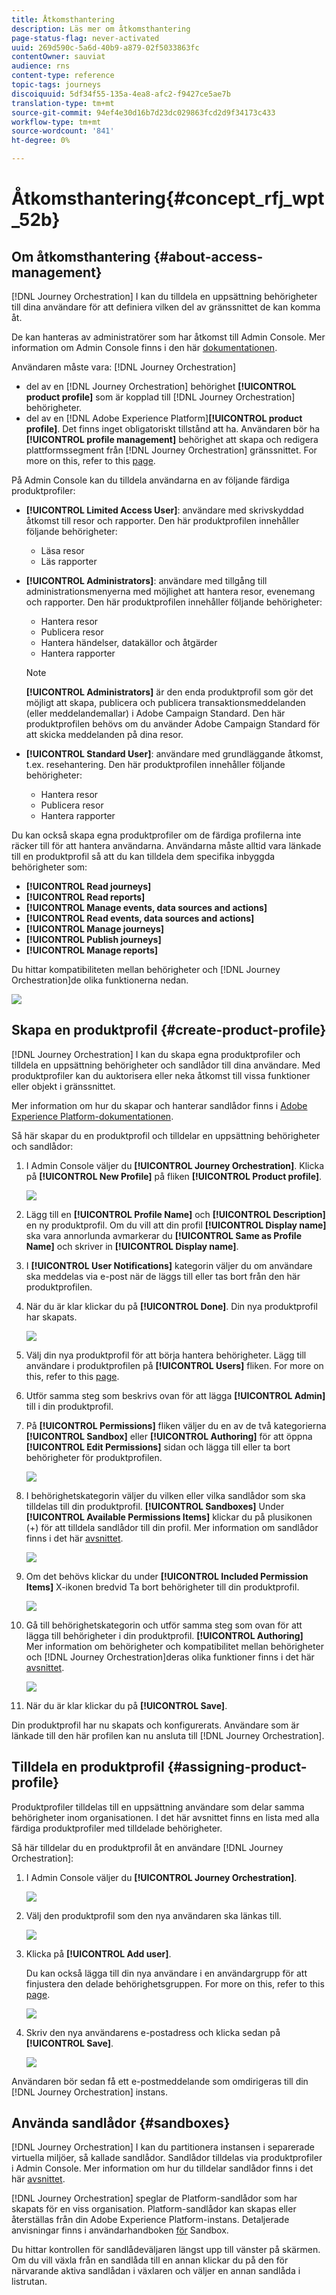 ```yaml
---
title: Åtkomsthantering
description: Läs mer om åtkomsthantering
page-status-flag: never-activated
uuid: 269d590c-5a6d-40b9-a879-02f5033863fc
contentOwner: sauviat
audience: rns
content-type: reference
topic-tags: journeys
discoiquuid: 5df34f55-135a-4ea8-afc2-f9427ce5ae7b
translation-type: tm+mt
source-git-commit: 94ef4e30d16b7d23dc029863fcd2d9f34173c433
workflow-type: tm+mt
source-wordcount: '841'
ht-degree: 0%

---
```



# Åtkomsthantering{#concept_rfj_wpt_52b}

## Om åtkomsthantering {#about-access-management}

[!DNL Journey Orchestration] I kan du tilldela en uppsättning behörigheter till dina användare för att definiera vilken del av gränssnittet de kan komma åt.

De kan hanteras av administratörer som har åtkomst till Admin Console. Mer information om Admin Console finns i den här [dokumentationen](https://helpx.adobe.com/enterprise/managing/user-guide.html).

Användaren måste vara: [!DNL Journey Orchestration]

* del av en [!DNL Journey Orchestration] behörighet **[!UICONTROL product profile]** som är kopplad till [!DNL Journey Orchestration] behörigheter.
* del av en [!DNL Adobe Experience Platform]**[!UICONTROL product profile]**. Det finns inget obligatoriskt tillstånd att ha. Användaren bör ha **[!UICONTROL profile management]** behörighet att skapa och redigera plattformssegment från [!DNL Journey Orchestration] gränssnittet. For more on this, refer to this [page](https://docs.adobe.com/content/help/en/experience-platform/access-control/home.html#adobe-admin-console).

På Admin Console kan du tilldela användarna en av följande färdiga produktprofiler:

* **[!UICONTROL Limited Access User]**: användare med skrivskyddad åtkomst till resor och rapporter. Den här produktprofilen innehåller följande behörigheter:
   * Läsa resor
   * Läs rapporter

* **[!UICONTROL Administrators]**: användare med tillgång till administrationsmenyerna med möjlighet att hantera resor, evenemang och rapporter. Den här produktprofilen innehåller följande behörigheter:
   * Hantera resor
   * Publicera resor
   * Hantera händelser, datakällor och åtgärder
   * Hantera rapporter

   >[!NOTE]
   >
   >**[!UICONTROL Administrators]** är den enda produktprofil som gör det möjligt att skapa, publicera och publicera transaktionsmeddelanden (eller meddelandemallar) i Adobe Campaign Standard. Den här produktprofilen behövs om du använder Adobe Campaign Standard för att skicka meddelanden på dina resor.

* **[!UICONTROL Standard User]**: användare med grundläggande åtkomst, t.ex. resehantering. Den här produktprofilen innehåller följande behörigheter:
   * Hantera resor
   * Publicera resor
   * Hantera rapporter

Du kan också skapa egna produktprofiler om de färdiga profilerna inte räcker till för att hantera användarna.
Användarna måste alltid vara länkade till en produktprofil så att du kan tilldela dem specifika inbyggda behörigheter som:

* **[!UICONTROL Read journeys]**
* **[!UICONTROL Read reports]**
* **[!UICONTROL Manage events, data sources and actions]**
* **[!UICONTROL Read events, data sources and actions]**
* **[!UICONTROL Manage journeys]**
* **[!UICONTROL Publish journeys]**
* **[!UICONTROL Manage reports]**

Du hittar kompatibiliteten mellan behörigheter och [!DNL Journey Orchestration]de olika funktionerna nedan.

![](../assets/journey_permission.png)

## Skapa en produktprofil {#create-product-profile}

[!DNL Journey Orchestration] I kan du skapa egna produktprofiler och tilldela en uppsättning behörigheter och sandlådor till dina användare. Med produktprofiler kan du auktorisera eller neka åtkomst till vissa funktioner eller objekt i gränssnittet.

Mer information om hur du skapar och hanterar sandlådor finns i [Adobe Experience Platform-dokumentationen](https://docs.adobe.com/content/help/en/experience-platform/sandbox/ui/user-guide.html).

Så här skapar du en produktprofil och tilldelar en uppsättning behörigheter och sandlådor:

1. I Admin Console väljer du **[!UICONTROL Journey Orchestration]**. Klicka på **[!UICONTROL New Profile]** på fliken **[!UICONTROL Product profile]**.

   ![](../assets/user_management_5.png)

1. Lägg till en **[!UICONTROL Profile Name]** och **[!UICONTROL Description]** en ny produktprofil. Om du vill att din profil **[!UICONTROL Display name]** ska vara annorlunda avmarkerar du **[!UICONTROL Same as Profile Name]** och skriver in **[!UICONTROL Display name]**.

1. I **[!UICONTROL User Notifications]** kategorin väljer du om användare ska meddelas via e-post när de läggs till eller tas bort från den här produktprofilen.

1. När du är klar klickar du på **[!UICONTROL Done]**. Din nya produktprofil har skapats.

   ![](../assets/user_management_1.png)

1. Välj din nya produktprofil för att börja hantera behörigheter. Lägg till användare i produktprofilen på **[!UICONTROL Users]** fliken. For more on this, refer to this [page](../about/access-management.md#assigning-product-profile).

1. Utför samma steg som beskrivs ovan för att lägga **[!UICONTROL Admin]** till i din produktprofil.

1. På **[!UICONTROL Permissions]** fliken väljer du en av de två kategorierna **[!UICONTROL Sandbox]** eller **[!UICONTROL Authoring]** för att öppna **[!UICONTROL Edit Permissions]** sidan och lägga till eller ta bort behörigheter för produktprofilen.

   ![](../assets/user_management_7.png)

1. I behörighetskategorin väljer du vilken eller vilka sandlådor som ska tilldelas till din produktprofil. **[!UICONTROL Sandboxes]** Under **[!UICONTROL Available Permissions Items]** klickar du på plusikonen (+) för att tilldela sandlådor till din profil. Mer information om sandlådor finns i det här [avsnittet](../about/access-management.md#sandboxes).

   ![](../assets/user_management_8.png)

1. Om det behövs klickar du under **[!UICONTROL Included Permission Items]** X-ikonen bredvid Ta bort behörigheter till din produktprofil.

   ![](../assets/user_management_9.png)

1. Gå till behörighetskategorin och utför samma steg som ovan för att lägga till behörigheter i din produktprofil. **[!UICONTROL Authoring]**
   <br>Mer information om behörigheter och kompatibilitet mellan behörigheter och [!DNL Journey Orchestration]deras olika funktioner finns i det här [avsnittet](../about/access-management.md#about-access-management).

   ![](../assets/user_management_10.png)

1. När du är klar klickar du på **[!UICONTROL Save]**.

Din produktprofil har nu skapats och konfigurerats. Användare som är länkade till den här profilen kan nu ansluta till [!DNL Journey Orchestration].

## Tilldela en produktprofil {#assigning-product-profile}

Produktprofiler tilldelas till en uppsättning användare som delar samma behörigheter inom organisationen.
I det här avsnittet finns en lista med alla färdiga produktprofiler med tilldelade behörigheter.

Så här tilldelar du en produktprofil åt en användare [!DNL Journey Orchestration]:

1. I Admin Console väljer du **[!UICONTROL Journey Orchestration]**.

   ![](../assets/user_management.png)

1. Välj den produktprofil som den nya användaren ska länkas till.

   ![](../assets/user_management_2.png)

1. Klicka på **[!UICONTROL Add user]**.

   Du kan också lägga till din nya användare i en användargrupp för att finjustera den delade behörighetsgruppen. For more on this, refer to this [page](https://helpx.adobe.com/enterprise/using/user-groups.html).

   ![](../assets/user_management_3.png)

1. Skriv den nya användarens e-postadress och klicka sedan på **[!UICONTROL Save]**.

   ![](../assets/user_management_4.png)

Användaren bör sedan få ett e-postmeddelande som omdirigeras till din [!DNL Journey Orchestration] instans.

## Använda sandlådor {#sandboxes}

[!DNL Journey Orchestration] I kan du partitionera instansen i separerade virtuella miljöer, så kallade sandlådor.
Sandlådor tilldelas via produktprofiler i Admin Console. Mer information om hur du tilldelar sandlådor finns i det här [avsnittet](../about/access-management.md#create-product-profile).

[!DNL Journey Orchestration] speglar de Platform-sandlådor som har skapats för en viss organisation.
Platform-sandlådor kan skapas eller återställas från din Adobe Experience Platform-instans. Detaljerade anvisningar finns i användarhandboken [för](https://docs.adobe.com/content/help/en/experience-platform/sandbox/ui/user-guide.html) Sandbox.

Du hittar kontrollen för sandlådeväljaren längst upp till vänster på skärmen. Om du vill växla från en sandlåda till en annan klickar du på den för närvarande aktiva sandlådan i växlaren och väljer en annan sandlåda i listrutan.
